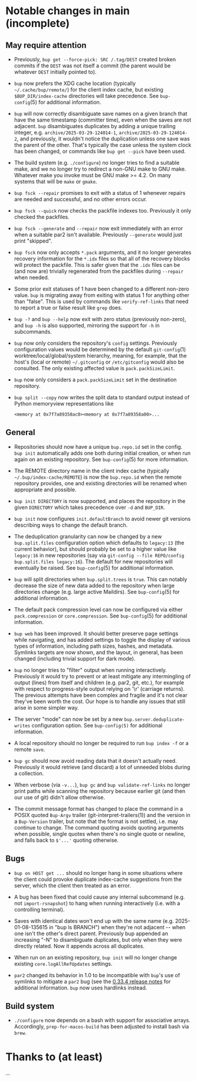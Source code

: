 Notable changes in main (incomplete)
====================================

May require attention
---------------------

* Previously, `bup get --force-pick: SRC /.tag/DEST` created broken
  commits if the `DEST` was not itself a commit (the parent would be
  whatever `DEST` initially pointed to).

* `bup` now prefers the XDG cache location (typically
  `~/.cache/bup/remote/`) for the client index cache, but existing
  `$BUP_DIR/index-cache` directories will take precedence.  See
  `bup-config`(5) for additional information.

* `bup` will now correctly disambiguate save names on a given branch
  that have the same timestamp (committer time), even when the saves
  are not adjacent. `bup` disambiguates duplicates by adding a unique
  trailing integer, e.g. `archive/2025-03-29-124014-1`,
  `archive/2025-03-29-124014-2`, and previously, it wouldn't notice
  the duplication unless one save was the parent of the other. That's
  typically the case unless the system clock has been changed, or
  commands like `bup get --pick` have been used.

* The build system (e.g. `./configure`) no longer tries to find a
  suitable make, and we no longer try to redirect a non-GNU make to
  GNU make.  Whatever make you invoke must be GNU make >= 4.2.  On
  many systems that will be `make` or `gmake`.

* `bup fsck --repair` promises to exit with a status of 1 whenever
  repairs are needed and successful, and no other errors occur.

* `bup fsck --quick` now checks the packfile indexes too.  Previously
  it only checked the packfiles.

* `bup fsck --generate` and `--repair` now exit immediately with an
  error when a suitable par2 isn't available.  Previously `--generate`
  would just print "skipped".

* `bup fsck` now only accepts `*.pack` arguments, and it no longer
  generates recovery information for the `*.idx` files so that all of
  the recovery blocks will protect the packfile.  This is safer given
  that the `.idx` files can be (and now are) trivially regenerated
  from the packfiles during `--repair` when needed.

* Some prior exit statuses of 1 have been changed to a different
  non-zero value.  `bup` is migrating away from exiting with status 1
  for anything other than "false".  This is used by commands like
  `verify-ref-links` that need to report a true or false result like
  `grep` does.

* `bup -?` and `bup --help` now exit with zero status (previously
  non-zero), and `bup -h` is also supported, mirroring the support for
  `-h` in subcommands.

* `bup` now only considers the repository's `config` settings.
  Previously configuration values would be determined by the default
  `git-config`(1) worktree/local/global/system hierarchy, meaning, for
  example, that the host's (local or remote) `~/.gitconfig` or
  `/etc/gitconfig` would also be consulted.  The only existing
  affected value is `pack.packSizeLimit`.

* `bup` now only considers a `pack.packSizeLimit` set in the
  destination repository.

* `bup split --copy` now writes the split data to standard output
  instead of Python memoryview representations like

      <memory at 0x7f7a89358ac0><memory at 0x7f7a89358a00>...

General
-------

* Repositories should now have a unique `bup.repo.id` set in the
  config. `bup init` automatically adds one both during initial
  creation, or when run again on an existing repository. See
  `bup-config`(5) for more information.

* The REMOTE directory name in the client index cache (typically
  `~/.bup/index-cache/REMOTE`) is now the `bup.repo.id` when the
  remote repository provides, one and existing directories will be
  renamed when appropriate and possible.

* `bup init DIRECTORY` is now supported, and places the repository in
  the given `DIRECTORY` which takes precedence over `-d` and
  `BUP_DIR`.

* `bup init` now configures `init.defaultBranch` to avoid newer git
  versions describing ways to change the default branch.

* The deduplication granularity can now be changed by a new
  `bup.split.files` configuration option which defaults to `legacy:13`
  (the current behavior), but should probably be set to a higher value
  like `legacy:16` in new repositories (say via `git-config --file
  REPO/config bup.split.files legacy:16`).
  The default for new repositories will eventually be raised. See
  `bup-config`(5) for additional information.

* `bup` will split directories when `bup.split.trees` is `true`. This
  can notably decrease the size of new data added to the repository
  when large directories change (e.g. large active Maildirs). See
  `bup-config`(5) for additional information.

* The default pack compression level can now be configured via either
  `pack.compression` or `core.compression`.  See `bup-config`(5) for
  additional information.

* `bup web` has been improved.  It should better preserve page
  settings while navigating, and has added settings to toggle the
  display of various types of information, including path sizes,
  hashes, and metadata.  Symlinks targets are now shown, and the
  layout, in general, has been changed (including trivial support for
  dark mode).

* `bup` no longer tries to "filter" output when running
  interactively. Previously it would try to prevent or at least
  mitigate any intermingling of output (lines) from itself and
  children (e.g. par2, git, etc.), for example with respect to
  progress-style output relying on '\r' (carriage returns). The
  previous attempts have been complex and fragile and it's not clear
  they've been worth the cost. Our hope is to handle any issues that
  still arise in some simpler way.

* The server "mode" can now be set by a new
  `bup.server.deduplicate-writes` configuration option. See
  `bup-config(5)` for additional information.

* A local repository should no longer be required to run `bup index
  -f` or a remote `save`.

* `bup gc` should now avoid reading data that it doesn't actually
  need. Previously it would retrieve (and discard) a lot of unneeded
  blobs during a collection.

* When verbose (via `-v...`), `bup gc` and `bup validate-ref-links` no
  longer print paths while scanning the repository because earlier git
  (and then our use of git) didn't allow otherwise.

* The commit message format has changed to place the command in a
  POSIX quoted `Bup-Argv` trailer (git-interpret-trailers(1)) and the
  version in a `Bup-Version` trailer, but note that the format is not
  settled, i.e. may continue to change. The command quoting avoids
  quoting arguments when possible, single quotes when there's no
  single quote or newline, and falls back to `$'...'` quoting
  otherwise.

Bugs
----

* `bup on HOST get ...` should no longer hang in some situations where
  the client could provoke duplicate index-cache suggestions from the
  server, which the client then treated as an error.

* A bug has been fixed that could cause any internal subcommand
  (e.g. not `import-rsnapshot`) to hang when running interactively
  (i.e. with a controlling terminal).

* Saves with identical dates won't end up with the same name
  (e.g. 2025-01-08-135615 in "bup ls BRANCH") when they're not
  adjacent -- when one isn't the other's direct parent. Previously bup
  appended an increasing "-N" to disambiguate duplicates, but only
  when they were directly related. Now it appends across all
  duplicates.

* When run on an existing repository, `bup init` will no longer change
  existing `core.logAllRefUpdates` settings.

* `par2` changed its behavior in 1.0 to be incompatible with `bup`'s
  use of symlinks to mitigate a `par2` bug (see the [0.33.4 release
  notes](0.33.4-from-0.33.3.md) for additional information. `bup` now
  uses hardlinks instead.

Build system
------------

* `./configure` now depends on a bash with support for associative
  arrays.  Accordingly, `prep-for-macos-build` has been adjusted to
  install bash via `brew`.

Thanks to (at least)
====================

...
